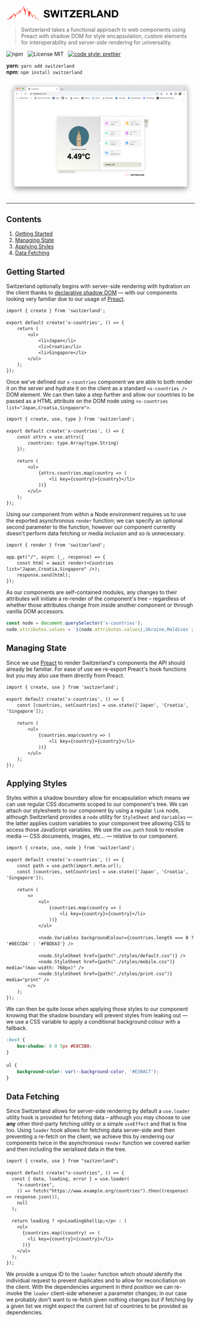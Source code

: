 <img src="media/logo.png" alt="Switzerland" width="300" />

> Switzerland takes a functional approach to web components using Preact with shadow DOM for style encapsulation, custom elements for interoperability and server-side rendering for universality.

![npm](http://img.shields.io/npm/v/switzerland.svg?style=for-the-badge)
&nbsp;
![License MIT](http://img.shields.io/badge/license-mit-lightgrey.svg?style=for-the-badge)
&nbsp;
[![code style: prettier](https://img.shields.io/badge/code_style-prettier-ff69b4.svg?style=for-the-badge)](https://github.com/prettier/prettier)

**yarn**: `yarn add switzerland`
<br />
**npm**: `npm install switzerland`
<br />
<!-- **cdn**: [`https://cdn.jsdelivr.net/npm/switzerland@latest/es/index.js`](https://cdn.jsdelivr.net/npm/switzerland@latest/es/index.js) -->

![Screenshot](media/screenshot.png)

---

## Contents

1. [Getting Started](#getting-started)
2. [Managing State](#managing-state)
3. [Applying Styles](#applying-styles)
4. [Data Fetching](#data-fetching)

## Getting Started

Switzerland optionally begins with server-side rendering with hydration on the client thanks to [declarative shadow DOM](https://developer.chrome.com/en/articles/declarative-shadow-dom/) &mdash; with our components looking very familiar due to our usage of [Preact](https://preactjs.com/).

```tsx
import { create } from 'switzerland';

export default create('x-countries', () => {
    return (
        <ul>
            <li>Japan</li>
            <li>Croatia</li>
            <li>Singapore</li>
        </ul>
    );
});
```

Once we've defined our `x-countries` component we are able to both render it on the server and hydrate it on the client as a standard `<x-countries />` DOM element. We can then take a step further and allow our countries to be passed as a HTML attribute on the DOM node using `<x-countries list="Japan,Croatia,Singapore">`.

```tsx
import { create, use, type } from 'switzerland';

export default create('x-countries', () => {
    const attrs = use.attrs({
        countries: type.Array(type.String)
    });

    return (
        <ul>
            {attrs.countries.map(country => (
                <li key={country}>{country}</li>
            ))}
        </ul>
    );
});
```

Using our component from within a Node environment requires us to use the exported asynchronous `render` function; we can specify an optional second parameter to the function, however our component currently doesn't perform data fetching or media inclusion and so is unnecessary.

```tsx
import { render } from 'switzerland';

app.get("/", async (_, response) => {
    const html = await render(<Countries list="Japan,Croatia,Singapore" />);
    response.send(html);
});
```

As our components are self-contained modules, any changes to their attributes will initiate a re-render of the component's tree &ndash; regardless of whether those attributes change from inside another component or through vanilla DOM accessors.

```js
const node = document.querySelector('x-countries');
node.attributes.values = `${node.attributes.values},Ukraine,Maldives`;
```

## Managing State

Since we use [Preact](https://preactjs.com/) to render Switzerland's components the API should already be familiar. For ease of use we re-export Preact's hook functions but you may also use them directly from Preact.

```tsx
import { create, use } from 'switzerland';

export default create('x-countries', () => {
    const [countries, setCountries] = use.state(['Japan', 'Croatia', 'Singapore']);

    return (
        <ul>
            {countries.map(country => (
                <li key={country}>{country}</li>
            ))}
        </ul>
    );
});
```

## Applying Styles

Styles within a shadow boundary allow for encapsulation which means we can use regular CSS documents scoped to our component's tree. We can attach our stylesheets to our component by using a regular `link` node, although Switzerland provides a `node` utility for `StyleSheet` and `Variables` &mdash; the latter applies custom variables to your component tree allowing CSS to access those JavaScript variables. We use the `use.path` hook to resolve media &mdash; CSS documents, images, etc... &mdash; relative to our component.

```tsx
import { create, use, node } from 'switzerland';

export default create('x-countries', () => {
    const path = use.path(import.meta.url);
    const [countries, setCountries] = use.state(['Japan', 'Croatia', 'Singapore']);

    return (
        <>
            <ul>
                {countries.map(country => (
                    <li key={country}>{country}</li>
                ))}
            </ul>

            <node.Variables backgroundColour={countries.length === 0 ? '#8ECCD4' : '#FBDEA3'} />

            <node.StyleSheet href={path("./styles/default.css")} />
            <node.StyleSheet href={path("./styles/mobile.css")} media="(max-width: 768px)" />
            <node.StyleSheet href={path("./styles/print.css")} media="print" />
        </>
    );
});
```

We can then be quite loose when applying those styles to our component knowing that the shadow boundary will prevent styles from leaking out &mdash; we use a CSS variable to apply a conditional background colour with a fallback.

```css
:host {
    box-shadow: 0 0 5px #E8C5B0;
}

ul {
    background-color: var(--background-color, '#E39AC7');
}
```

## Data Fetching

Since Switzerland allows for server-side rendering by default a `use.loader` utility hook is provided for fetching data &ndash; although you may choose to use **any** other third-party fetching utility or a simple `useEffect` and that is fine too. Using `loader` hook allows for fetching data server-side and then preventing a re-fetch on the client; we achieve this by rendering our components twice in the asynchronous `render` function we covered earlier and then including the serialised data in the tree.

```tsx
import { create, use } from "switzerland";

export default create("x-countries", () => {
  const { data, loading, error } = use.loader(
    "x-countries",
    () => fetch("https://www.example.org/countries").then((response) => response.json()),
    null
  );

  return loading ? <p>Loading&hellip;</p> : (
    <ul>
      {countries.map((country) => (
        <li key={country}>{country}</li>
      ))}
    </ul>
  );
});
```

We provide a unique ID to the `loader` function which _should_ identify the individual request to prevent duplicates and to allow for reconciliation on the client. With the dependencies argument in third position we can re-invoke the `loader` client-side whenever a parameter changes; in our case we probably don't want to re-fetch given nothing changes but if fetching by a given list we might expect the current list of countries to be provided as dependencies.